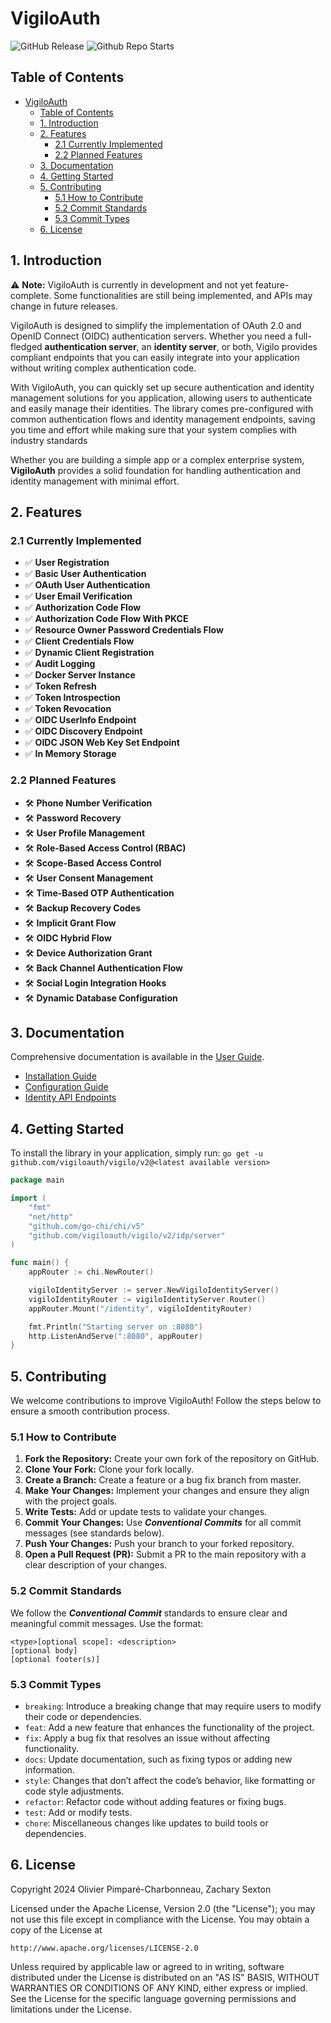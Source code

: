 # VigiloAuth

![GitHub Release](https://img.shields.io/github/v/release/vigiloauth/vigilo?label=latest%20release)
![Github Repo Starts](https://img.shields.io/github/stars/vigiloauth/vigilo?style=flat)

## Table of Contents
- [VigiloAuth](#vigiloauth)
	- [Table of Contents](#table-of-contents)
	- [1. Introduction](#1-introduction)
	- [2. Features](#2-features)
		- [2.1 Currently Implemented](#21-currently-implemented)
		- [2.2 Planned Features](#22-planned-features)
	- [3. Documentation](#3-documentation)
	- [4. Getting Started](#4-getting-started)
	- [5. Contributing](#5-contributing)
		- [5.1 How to Contribute](#51-how-to-contribute)
		- [5.2 Commit Standards](#52-commit-standards)
		- [5.3 Commit Types](#53-commit-types)
	- [6. License](#6-license)

## 1. Introduction
⚠️ **Note:** VigiloAuth is currently in development and not yet feature-complete. Some functionalities are still being implemented, and APIs may change in future releases.

VigiloAuth is designed to simplify the implementation of OAuth 2.0 and OpenID Connect (OIDC) authentication servers. Whether you need a full-fledged **authentication server**, an **identity server**, or both, Vigilo provides compliant endpoints that you can easily integrate into your application without writing complex authentication code.

With VigiloAuth, you can quickly set up secure authentication and identity management solutions for you application, allowing users to authenticate and easily manage their identities. The library comes pre-configured with common authentication flows and identity management endpoints, saving you time and effort while making sure that your system complies with industry standards

Whether you are building a simple app or a complex enterprise system, **VigiloAuth** provides a solid foundation for handling authentication and identity management with minimal effort.

## 2. Features
### 2.1 Currently Implemented
- ✅ **User Registration**
- ✅ **Basic User Authentication**
- ✅ **OAuth User Authentication**
- ✅ **User Email Verification**
- ✅ **Authorization Code Flow**
- ✅ **Authorization Code Flow With PKCE**
- ✅ **Resource Owner Password Credentials Flow**
- ✅ **Client Credentials Flow**
- ✅ **Dynamic Client Registration**
- ✅ **Audit Logging**
- ✅ **Docker Server Instance**
- ✅ **Token Refresh**
- ✅ **Token Introspection**
- ✅ **Token Revocation**
- ✅ **OIDC UserInfo Endpoint**
- ✅ **OIDC Discovery Endpoint**
- ✅ **OIDC JSON Web Key Set Endpoint**
- ✅ **In Memory Storage**

### 2.2 Planned Features
- 🛠️ **Phone Number Verification** 
- 🛠️ **Password Recovery**
- 🛠️ **User Profile Management**
- 🛠️ **Role-Based Access Control (RBAC)**
- 🛠️ **Scope-Based Access Control**
- 🛠️ **User Consent Management**
- 🛠️ **Time-Based OTP Authentication**
- 🛠️ **Backup Recovery Codes**
- 🛠️ **Implicit Grant Flow**
- 🛠️ **OIDC Hybrid Flow**
- 🛠️ **Device Authorization Grant**
- 🛠️ **Back Channel Authentication Flow**
- 🛠️ **Social Login Integration Hooks**
- 🛠️ **Dynamic Database Configuration**

## 3. Documentation
Comprehensive documentation is available in the [User Guide](docs/user_guide/README.md).
- [Installation Guide](docs/user_guide/installation.md)
- [Configuration Guide](docs/user_guide/configuration.md)
- [Identity API Endpoints](docs/user_guide/endpoints/identity/README.md)

## 4. Getting Started
To install the library in your application, simply run:
`go get -u github.com/vigiloauth/vigilo/v2@<latest available version>`
```go
package main

import (
	"fmt"
	"net/http"
	"github.com/go-chi/chi/v5"
	"github.com/vigiloauth/vigilo/v2/idp/server"
)

func main() {
	appRouter := chi.NewRouter()

	vigiloIdentityServer := server.NewVigiloIdentityServer()
	vigiloIdentityRouter := vigiloIdentityServer.Router()
	appRouter.Mount("/identity", vigiloIdentityRouter)

	fmt.Println("Starting server on :8080")
	http.ListenAndServe(":8080", appRouter)
}
```

## 5. Contributing
We welcome contributions to improve VigiloAuth! Follow the steps below to ensure a smooth contribution process.

### 5.1 How to Contribute
1. **Fork the Repository:** Create your own fork of the repository on GitHub.
2. **Clone Your Fork:** Clone your fork locally.
3. **Create a Branch:** Create a feature or a bug fix branch from master.
4. **Make Your Changes:** Implement your changes and ensure they align with the project goals.
5. **Write Tests:** Add or update tests to validate your changes.
6. **Commit Your Changes:** Use **_Conventional Commits_** for all commit messages (see standards below).
7. **Push Your Changes:** Push your branch to your forked repository.
8. **Open a Pull Request (PR):** Submit a PR to the main repository with a clear description of your changes.

### 5.2 Commit Standards
We follow the **_Conventional Commit_** standards to ensure clear and meaningful commit messages. Use the format:
```azure
<type>[optional scope]: <description>
[optional body]
[optional footer(s)]
```
### 5.3 Commit Types
- `breaking`: Introduce a breaking change that may require users to modify their code or dependencies.
- `feat`: Add a new feature that enhances the functionality of the project.
- `fix`: Apply a bug fix that resolves an issue without affecting functionality. 
- `docs`: Update documentation, such as fixing typos or adding new information. 
- `style`: Changes that don’t affect the code’s behavior, like formatting or code style adjustments. 
- `refactor`: Refactor code without adding features or fixing bugs. 
- `test`: Add or modify tests. 
- `chore`: Miscellaneous changes like updates to build tools or dependencies.

## 6. License
Copyright 2024 Olivier Pimparé-Charbonneau, Zachary Sexton

Licensed under the Apache License, Version 2.0 (the "License");
you may not use this file except in compliance with the License.
You may obtain a copy of the License at

    http://www.apache.org/licenses/LICENSE-2.0

Unless required by applicable law or agreed to in writing, software distributed under the License is distributed on an "AS IS" BASIS,
WITHOUT WARRANTIES OR CONDITIONS OF ANY KIND, either express or implied.
See the License for the specific language governing permissions and limitations under the License.
